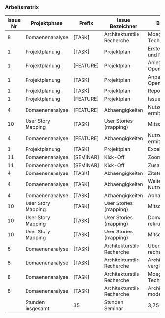 ### Arbeitsmatrix

| Issue Nr | Projektphase       | Prefix    | Issue Bezeichner           | Beschreibung                     | Bearbeitet am   | Fertigzustellen bis | Stunden Seminar | Stunden Projekt |
|----------|--------------------|-----------|----------------------------|----------------------------------|-----------------|---------------------|-----------------|-----------------|
| 8        | Domaenenanalyse    | [TASK]    | Architekturstile Recherche | Moegliche Technologien           | 07.04.21        | 01.05.21            |                 | 6               |
| 1        | Projektplanung     | [TASK]    | Projektplan                | Erste Schaetzung und Recherche   | 06.04.21        | 12.04.21            |                 | 6               |
| 1        | Projektplanung     | [FEATURE] | Projektplan                | Anlegen von OpenProject          | 09.04.21        | 12.04.21            |                 | 3               |
| 1        | Projektplanung     | [TASK]    | Projektplan                | Anpassungen von OpenProject      | 10.04.21        | 12.04.21            |                 | 1               |
| 1        | Projektplanung     | [TASK]    | Projektplan                | Repository Update                | 10.04.21        | 12.04.21            |                 | 1               |
| 1        | Projektplanung     | [FEATURE] | Projektplan                | Issues anlegen                   | 12.04.21        | 12.04.21            |                 | 0,25            |
| 4        | Domaenenanalyse    | [FEATURE] | Abhaengigkeiten            | Nutzeranforderungen ermitteln    | 12.04.21        | 01.05.21            |                 | 0,5             |
| 10       | User Story Mapping | [TASK]    | User Stories (mapping)     | Mitschrift vom Buch              | 12.04.21        | 22.05.21            |                 | 1,5             |
| 4        | Domaenenanalyse    | [FEATURE] | Abhaengigkeiten            | Nutzeranforderungen ermitteln    | 12.04.21        | 01.05.21            |                 | 1,00            |
| 1        | Projektplanung     | [TASK]    | Projektplan                | Excel Formular                   | 12.04.21        | 01.05.21            |                 | 0,50            |
| 11       | Domaenenanalyse    | [SEMINAR] | Kick-Off                   | Zoom Call                        | 13.04.21        | 13.04.21            | 1,50            |                 |
| 11       | Domaenenanalyse    | [SEMINAR] | Kick-Off                   | Zusammenfassung                  | 13.04.21        | 13.04.21            | 2,25            |                 |
| 4        | Domaenenanalyse    | [TASK]    | Abhaengigkeiten            | Zitate gepflegt                  | 13.04.21        | 01.05.21            |                 | 0,25            |
| 4        | Domaenenanalyse    | [TASK]    | Abhaengigkeiten            | Weitere Nutzeranforderungen      | 13.04.21        | 01.05.21            |                 | 1,00            |
| 4        | Domaenenanalyse    | [TASK]    | Abhaengigkeiten            | Abhaengigkeiten                  | 13.04.21        | 01.05.21            |                 | 0,75            |
| 10       | User Story Mapping | [TASK]    | User Stories (mapping)     | Mitschrift vom Buch              | 13.04.21        | 22.05.21            |                 | 0,75            |
| 10       | User Story Mapping | [TASK]    | User Stories (mapping)     | Domainen Experten rekrutieren    | 14.04.21        | 22.05.21            |                 | 0,75            |
| 10       | User Story Mapping | [TASK]    | User Stories (mapping)     | Mitschrift vom Buch              | 16.04.21        | 22.05.21            |                 | 2,00            |
| 8        | Domaenenanalyse    | [TASK]    | Architekturstile Recherche | Uber Architektur recherchieren   | 16.04.21        | 01.05.21            |                 | 0,50            |
| 8        | Domaenenanalyse    | [TASK]    | Architekturstile Recherche | Architekturstile vergleichen     | 16.04.21        | 01.05.21            |                 | 1,00            |
| 8        | Domaenenanalyse    | [TASK]    | Architekturstile Recherche | Moegliche Technologien           | 19.04.21        | 01.05.21            |                 | 2,00            |
| 8        | Domaenenanalyse    | [TASK]    | Architekturstile Recherche | Architektur modellieren & planen | 19.04.21        | 01.05.21            |                 | 1,50            |
|          | Stunden insgesamt  | 35        | Stunden Seminar            | 3,75                             | Stunden Projekt | 31,25               |